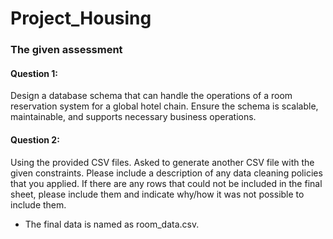 # Project_Housing

### The given assessment

#### Question 1:
Design a database schema that can handle the operations of a room reservation system for a global hotel chain. Ensure the schema is scalable, maintainable, and supports necessary business operations.

#### Question 2:
Using the provided CSV files. Asked to generate another CSV file with the given constraints.
Please include a description of any data cleaning policies that you applied.
If there are any rows that could not be included in the final sheet, please include them and indicate why/how it was not possible to include them.

- The final data is named as room_data.csv.
